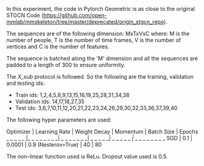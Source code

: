 In this experiment, the code in Pytorch Geometric is as close to the original STGCN Code (https://github.com/open-mmlab/mmskeleton/tree/master/deprecated/origin_stgcn_repo).

The sequences are of the following dimension: MxTxVxC where:
M is the number of people, T is the number of time frames, V is the number of vertices and C is the number of features.

The sequence is batched along the 'M' dimension and all the sequences are padded to a length of 300 to ensure uniformity.

The *X_sub* protocol is followed. So the following are the training, validation and testing ids:
+ Train ids: 1,2,4,5,8,9,13,15,16,19,25,28,31,34,38
+ Validation ids: 14,17,18,27,35
+ Test ids: 3,6,7,10,11,12,20,21,22,23,24,26,29,30,32,33,36,37,39,40

The following hyper parameters are used:

Optimizer | Learning Rate | Weight Decay | Momentum | Batch Size | Epochs
_ _ _ _ _ |_ _ _ _ _ _ _ _| _ _ _ _ _ _ _| _ _ _ _ _| _ _ _ _ _ _|_ _ _ _ _ _ _ _ _
SGD       | 0.1           | 0.0001       | 0.9 (Nesterov=True)      | 40         | 80     

The non-linear function used is ReLu. Dropout value used is 0.5. 